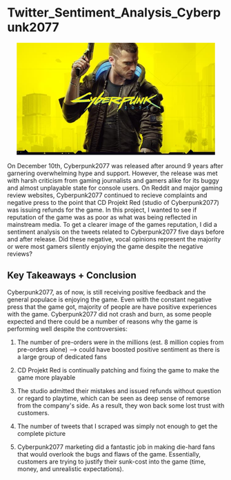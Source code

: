 # Twitter_Sentiment_Analysis_Cyberpunk2077


<p align="center">
  <img width="460" src="cyberpunk2077%20logo.jpg">
</p>

On December 10th, Cyberpunk2077 was released after around 9 years after garnering overwhelming hype and support. However, the release was met with harsh criticism from gaming journalists and gamers alike for its buggy and almost unplayable state for console users. On Reddit and major gaming review websites, Cyberpunk2077 continued to recieve complaints and negative press to the point that CD Projekt Red (studio of Cyberpunk2077) was issuing refunds for the game. In this project, I wanted to see if reputation of the game was as poor as what was being reflected in mainstream media. To get a clearer image of the games reputation, I did a sentiment analysis on the tweets related to Cyberpunk2077 five days before and after release. Did these negative, vocal opinions represent the majority or were most gamers silently enjoying the game despite the negative reviews? 


## Key Takeaways + Conclusion 
Cyberpunk2077, as of now, is still receiving positive feedback and the general populace is enjoying the game. Even with the constant negative press that the game got, majority of people are have positive experiences with the game. Cyberpunk2077 did not crash and burn, as some people expected and there could be a number of reasons why the game is performing well despite the controversies: 

1. The number of pre-orders were in the millions (est. 8 million copies from pre-orders alone) --> could have boosted positive sentiment as there is a large group of dedicated fans 


2. CD Projekt Red is continually patching and fixing the game to make the game more playable 


3. The studio admitted their mistakes and issued refunds without question or regard to playtime, which can be seen as deep sense of remorse from the company's side. As a result, they won back some lost trust with customers. 


4. The number of tweets that I scraped was simply not enough to get the complete picture 


5. Cyberpunk2077 marketing did a fantastic job in making die-hard fans that would overlook the bugs and flaws of the game. Essentially, customers are trying to justify their sunk-cost into the game (time, money, and unrealistic expectations). 
